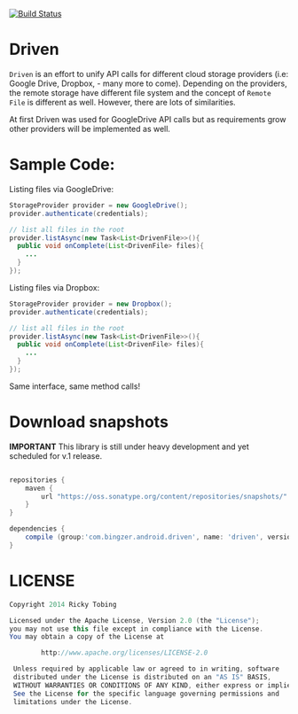 [![Build Status](https://travis-ci.org/bingzer/Driven.svg?branch=master)](https://travis-ci.org/bingzer/Driven)

Driven
======
`Driven` is an effort to unify API calls for different cloud storage providers (i.e: Google Drive, Dropbox, - many more to come). Depending on the providers, the remote storage have different file system and the concept of `Remote File` is different as well. However, there are lots of similarities.

At first Driven was used for GoogleDrive API calls but as requirements grow other providers will be implemented as well.

Sample Code:
===========

Listing files via GoogleDrive:
``` java
StorageProvider provider = new GoogleDrive();
provider.authenticate(credentials);

// list all files in the root
provider.listAsync(new Task<List<DrivenFile>>(){
  public void onComplete(List<DrivenFile> files){
    ...
  }
});

```

Listing files via Dropbox:
``` java
StorageProvider provider = new Dropbox();
provider.authenticate(credentials);

// list all files in the root
provider.listAsync(new Task<List<DrivenFile>>(){
  public void onComplete(List<DrivenFile> files){
    ...
  }
});
```
Same interface, same method calls!
 
Download snapshots
==================
**IMPORTANT** 
This library is still under heavy development and yet scheduled for v.1 release.

```groovy

repositories {
    maven {
        url "https://oss.sonatype.org/content/repositories/snapshots/"
    }
}

dependencies {
    compile (group:'com.bingzer.android.driven', name: 'driven', version:'0.3.0-SNAPSHOT', changing: true)
}
```

LICENSE
=======
``` java
Copyright 2014 Ricky Tobing

Licensed under the Apache License, Version 2.0 (the "License");
you may not use this file except in compliance with the License.
You may obtain a copy of the License at

        http://www.apache.org/licenses/LICENSE-2.0

 Unless required by applicable law or agreed to in writing, software
 distributed under the License is distributed on an "AS IS" BASIS,
 WITHOUT WARRANTIES OR CONDITIONS OF ANY KIND, either express or implied.
 See the License for the specific language governing permissions and
 limitations under the License.
```
